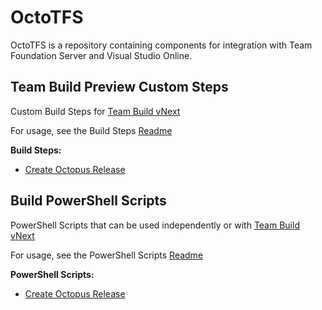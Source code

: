 OctoTFS
=======

OctoTFS is a repository containing components for integration with Team Foundation Server and Visual Studio Online.

Team Build Preview Custom Steps
-------------------------------

Custom Build Steps for [Team Build vNext](https://msdn.microsoft.com/en-us/Library/vs/alm/Build/overview)

For usage, see the Build Steps [Readme](source/CustomBuildSteps)

**Build Steps:**
* [Create Octopus Release](source/CustomBuildSteps/CreateOctopusRelease)

Build PowerShell Scripts
------------------------

PowerShell Scripts that can be used independently or with [Team Build vNext](https://msdn.microsoft.com/en-us/Library/vs/alm/Build/overview)

For usage, see the PowerShell Scripts [Readme](source/BuildPowershellScripts)

**PowerShell Scripts:**
* [Create Octopus Release](source/BuildPowershellScripts/CreateOctopusRelease.ps1)
